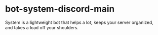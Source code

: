 # bot-system-discord-main
System is a lightweight bot that helps a lot, keeps your server organized, and takes a load off your shoulders.
